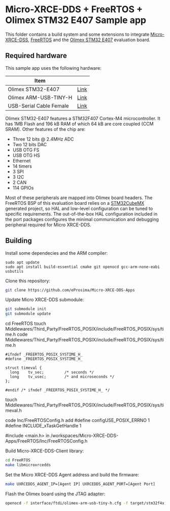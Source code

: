 # Micro-XRCE-DDS + FreeRTOS + Olimex STM32 E407 Sample app

This folder contains a build system and some extensions to integrate [Micro-XRCE-DSS](https://micro-xrce-dds.readthedocs.io/en/latest/), [FreeRTOS](https://www.freertos.org/) and the [Olimex STM32 E407](https://www.olimex.com/Products/ARM/ST/STM32-E407/open-source-hardware) evaluation board.


## Required hardware

This sample app uses the following hardware:

| Item | |
|---------------|----------------------------------------------------------|
| Olimex STM32-E407 | [Link](https://www.olimex.com/Products/ARM/ST/STM32-E407/open-source-hardware) |
| Olimex ARM-USB-TINY-H | [Link](https://www.olimex.com/Products/ARM/JTAG/ARM-USB-TINY-H/) |
| USB-Serial Cable Female | [Link](https://www.olimex.com/Products/Components/Cables/USB-Serial-Cable/USB-Serial-Cable-F/) |


Olimex STM32-E407 features a STM32F407 Cortex-M4 microcontroller. It has 1MB Flash and 196 kB RAM of which 64 kB are core coupled (CCM SRAM). Other features of the chip are:

- Three 12 bits @ 2.4MHz ADC
- Two 12 bits DAC
- USB OTG FS
- USB OTG HS
- Ethernet
- 14 timers
- 3 SPI
- 3 I2C
- 2 CAN
- 114 GPIOs

Most of these peripherals are mapped into Olimex board headers. The FreeRTOS BSP of this evaluation board relies on a [STM32CubeMX](https://www.st.com/en/development-tools/stm32cubemx.html) generated project, so HAL and low-level configuration can be tuned to specific requirements. The out-of-the-box HAL configuration included in the port packages configures the minimal communication and debugging peripheral required for Micro XRCE-DDS.



## Building

Install some dependecies and the ARM compiler:

```
sudo apt update
sudo apt install build-essential cmake git openocd gcc-arm-none-eabi usbutils
```

Clone this repository:

```bash
git clone https://github.com/eProsima/Micro-XRCE-DDS-Apps
```

Update Micro XRCE-DDS submodule:

```bash
git submodule init
git submodule update
```
cd FreeRTOS
touch Middlewares/Third_Party/FreeRTOS_POSIX/include/FreeRTOS_POSIX/sys/time.h
code Middlewares/Third_Party/FreeRTOS_POSIX/include/FreeRTOS_POSIX/sys/time.h

```
#ifndef _FREERTOS_POSIX_SYSTIME_H_
#define _FREERTOS_POSIX_SYSTIME_H_

struct timeval {
  long    tv_sec;         /* seconds */
  long    tv_usec;        /* and microseconds */
};

#endif /* ifndef _FREERTOS_POSIX_SYSTIME_H_ */

```

touch Middlewares/Third_Party/FreeRTOS_POSIX/include/FreeRTOS_POSIX/sys/timeval.h

code Inc/FreeRTOSConfig.h
add
#define configUSE_POSIX_ERRNO 1 
#define INCLUDE_xTaskGetHandle 1 

#include <main.h> in /workspaces/Micro-XRCE-DDS-Apps/FreeRTOS/Inc/FreeRTOSConfig.h





Build Micro-XRCE-DDS-Client library:

```bash
cd FreeRTOS
make libmicroxrcedds
```

Set the Micro XRCE-DDS Agent address and build the firmware:

```bash
make UXRCEDDS_AGENT_IP=[Agent IP] UXRCEDDS_AGENT_PORT=[Agent Port]
```

Flash the Olimex board using the JTAG adapter:

```bash
openocd -f interface/ftdi/olimex-arm-usb-tiny-h.cfg -f target/stm32f4x.cfg -c init -c "reset halt" -c "flash write_image erase build/sample_project.bin 0x08000000" -c "reset" -c "exit"
```